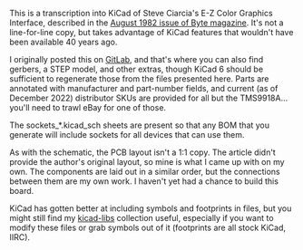 This is a transcription into KiCad of Steve Ciarcia's E-Z Color Graphics
Interface, described in the [August 1982 issue of Byte magazine](https://archive.org/details/byte-magazine-1982-08).
It's not a line-for-line copy, but takes advantage of KiCad features that
wouldn't have been available 40 years ago.  

I originally posted this on
[GitLab](https://gitlab.com/salfter/a2-9918), and that's where you can also
find gerbers, a STEP model, and other extras, though KiCad 6 should be 
sufficient to regenerate those from the files presented here.  Parts are 
annotated with manufacturer and part-number fields, and current (as of 
December 2022) distributor SKUs are provided for all but the TMS9918A...
you'll need to trawl eBay for one of those.  

The sockets_*.kicad_sch sheets are present so that any BOM that you generate
will include sockets for all devices that can use them.

As with the schematic, the PCB layout isn't a 1:1 copy.  The article didn't
provide the author's original layout, so mine is what I came up with on my
own.  The components are laid out in a similar order, but the connections
between them are my own work.  I haven't yet had a chance to build this 
board.

KiCad has gotten better at including symbols and footprints in files, but
you might still find my [kicad-libs](https://gitlab.com/salfter/kicad-libs)
collection useful, especially if you want to modify these files or grab
symbols out of it (footprints are all stock KiCad, IIRC).
